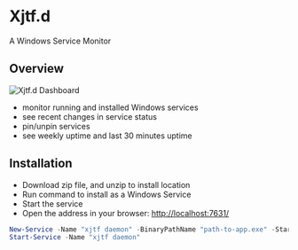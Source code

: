# Xjtf.d

A Windows Service Monitor

## Overview

![Xjtf.d Dashboard](https://i.imgur.com/nxSx0py.png)

- monitor running and installed Windows services
- see recent changes in service status
- pin/unpin services
- see weekly uptime and last 30 minutes uptime

## Installation

- Download zip file, and unzip to install location
- Run command to install as a Windows Service
- Start the service
- Open the address in your browser: [http://localhost:7631/](http://localhost:7631/)

```powershell
New-Service -Name "xjtf daemon" -BinaryPathName "path-to-app.exe" -StartupType "Automatic"
Start-Service -Name "xjtf daemon"
```
